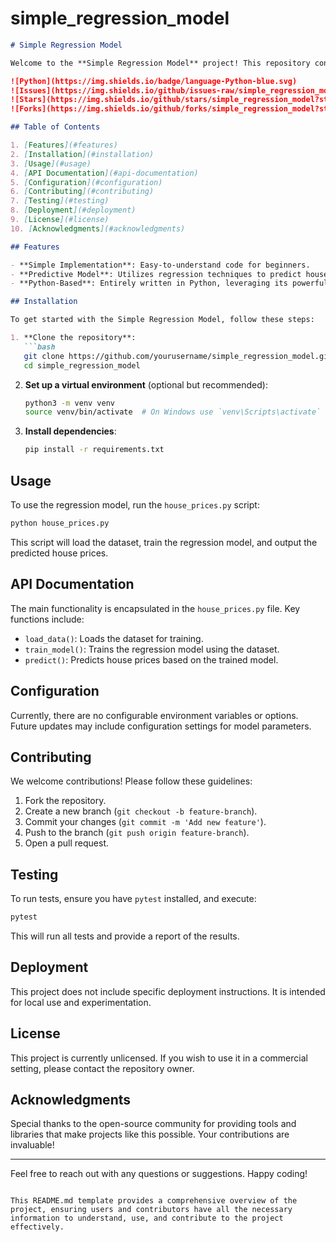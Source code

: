 # simple_regression_model

```markdown
# Simple Regression Model

Welcome to the **Simple Regression Model** project! This repository contains a Python implementation of a basic regression model designed to predict house prices based on various features. The project is structured to be easy to understand, making it a great starting point for those new to machine learning or looking to implement a straightforward regression model.

![Python](https://img.shields.io/badge/language-Python-blue.svg)
![Issues](https://img.shields.io/github/issues-raw/simple_regression_model)
![Stars](https://img.shields.io/github/stars/simple_regression_model?style=social)
![Forks](https://img.shields.io/github/forks/simple_regression_model?style=social)

## Table of Contents

1. [Features](#features)
2. [Installation](#installation)
3. [Usage](#usage)
4. [API Documentation](#api-documentation)
5. [Configuration](#configuration)
6. [Contributing](#contributing)
7. [Testing](#testing)
8. [Deployment](#deployment)
9. [License](#license)
10. [Acknowledgments](#acknowledgments)

## Features

- **Simple Implementation**: Easy-to-understand code for beginners.
- **Predictive Model**: Utilizes regression techniques to predict house prices.
- **Python-Based**: Entirely written in Python, leveraging its powerful libraries for data analysis.

## Installation

To get started with the Simple Regression Model, follow these steps:

1. **Clone the repository**:
   ```bash
   git clone https://github.com/yourusername/simple_regression_model.git
   cd simple_regression_model
   ```

2. **Set up a virtual environment** (optional but recommended):
   ```bash
   python3 -m venv venv
   source venv/bin/activate  # On Windows use `venv\Scripts\activate`
   ```

3. **Install dependencies**:
   ```bash
   pip install -r requirements.txt
   ```

## Usage

To use the regression model, run the `house_prices.py` script:

```bash
python house_prices.py
```

This script will load the dataset, train the regression model, and output the predicted house prices.

## API Documentation

The main functionality is encapsulated in the `house_prices.py` file. Key functions include:

- `load_data()`: Loads the dataset for training.
- `train_model()`: Trains the regression model using the dataset.
- `predict()`: Predicts house prices based on the trained model.

## Configuration

Currently, there are no configurable environment variables or options. Future updates may include configuration settings for model parameters.

## Contributing

We welcome contributions! Please follow these guidelines:

1. Fork the repository.
2. Create a new branch (`git checkout -b feature-branch`).
3. Commit your changes (`git commit -m 'Add new feature'`).
4. Push to the branch (`git push origin feature-branch`).
5. Open a pull request.

## Testing

To run tests, ensure you have `pytest` installed, and execute:

```bash
pytest
```

This will run all tests and provide a report of the results.

## Deployment

This project does not include specific deployment instructions. It is intended for local use and experimentation.

## License

This project is currently unlicensed. If you wish to use it in a commercial setting, please contact the repository owner.

## Acknowledgments

Special thanks to the open-source community for providing tools and libraries that make projects like this possible. Your contributions are invaluable!

---

Feel free to reach out with any questions or suggestions. Happy coding!
```

This README.md template provides a comprehensive overview of the project, ensuring users and contributors have all the necessary information to understand, use, and contribute to the project effectively.